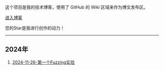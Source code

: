 
这个项目是我的技术博客，使用了 GitHub 的 Wiki 区域来作为博文发布区。

[进入博客](https://github.com/Kuhbz/kuhbz.github.io/wiki)

您的Star是我进行创作的动力！

---
## 2024年
1. [2024-11-26-第一个Fuzzing实验](https://github.com/Kuhbz/kuhbz.github.io/wiki/2024%E2%80%9011%E2%80%9026%E2%80%90%E7%AC%AC%E4%B8%80%E4%B8%AAFuzzing%E5%AE%9E%E9%AA%8C)
